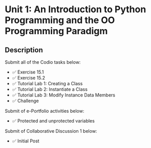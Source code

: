 # Unit 1: An Introduction to Python Programming and the OO Programming Paradigm

## Description

Submit all of the Codio tasks below:
- ✅ Exercise 15.1
- ✅ Exercise 15.2
- ✅ Tutorial Lab 1: Creating a Class
- ✅ Tutorial Lab 2: Instantiate a Class
- ✅ Tutorial Lab 3: Modify Instance Data Members
- ✅ Challenge

Submit of e-Portfolio activities below:
- ✅ Protected and unprotected variables

Submit of Collaborative Discussion 1 below:
- ✅ Initial Post
